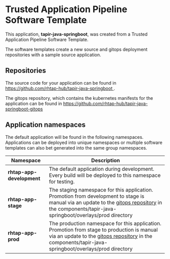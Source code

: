 # Trusted Application Pipeline Software Template

This application, **tapir-java-springboot**, was created from a Trusted Application Pipeline Software Template.

The software templates create a new source and gitops deployment repositories with a sample source application. 

## Repositories

The source code for your application can be found in [https://github.com/rhtap-hub/tapir-java-springboot ](https://github.com/rhtap-hub/tapir-java-springboot ).
 
The gitops repository, which contains the kubernetes manifests for the application can be found in 
[https://github.com/rhtap-hub/tapir-java-springboot-gitops ](https://github.com/rhtap-hub/tapir-java-springboot-gitops ) 

## Application namespaces 

The default application will be found in the following namespaces. Applications can be deployed into unique namespaces or multiple software templates can also bet generated into the same group namespaces.  

|  Namespace   |  Description   |  
| -------- | -------- |   
| **rhtap-app-development** | The default application during development. Every build will be deployed to this namespace for testing. | 
| **rhtap-app-stage** | The staging namespace for this application. Promotion from development to stage is manual via an update to the [gitops repository](https://github.com/rhtap-hub/tapir-java-springboot-gitops ) in the components/tapir-java-springboot/overlays/prod directory |  
| **rhtap-app-prod** | The production namespace for this application. Promotion from stage to production is manual via an update to the [gitops repository](https://github.com/rhtap-hub/tapir-java-springboot-gitops ) in the components/tapir-java-springboot/overlays/prod directory | 